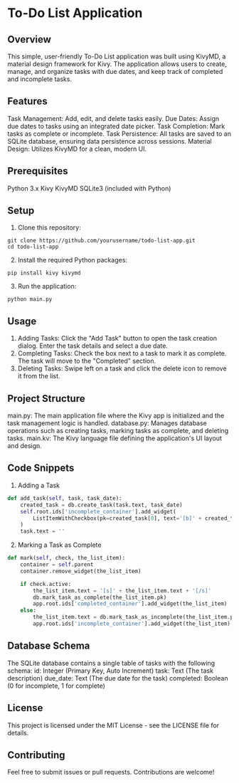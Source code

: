 # To-Do List Application
## Overview
This simple, user-friendly To-Do List application was built using KivyMD, a material design framework for Kivy. The application allows users to create, manage, and organize tasks with due dates, and keep track of completed and incomplete tasks.

## Features
Task Management: Add, edit, and delete tasks easily.
Due Dates: Assign due dates to tasks using an integrated date picker.
Task Completion: Mark tasks as complete or incomplete.
Task Persistence: All tasks are saved to an SQLite database, ensuring data persistence across sessions.
Material Design: Utilizes KivyMD for a clean, modern UI.

## Prerequisites
Python 3.x
Kivy
KivyMD
SQLite3 (included with Python)

## Setup
1. Clone this repository:
```
git clone https://github.com/yourusername/todo-list-app.git
cd todo-list-app
```

2. Install the required Python packages:
```
pip install kivy kivymd
```

3. Run the application:
```
python main.py
```

## Usage
1. Adding Tasks: Click the "Add Task" button to open the task creation dialog. Enter the task details and select a due date.
2. Completing Tasks: Check the box next to a task to mark it as complete. The task will move to the "Completed" section.
3. Deleting Tasks: Swipe left on a task and click the delete icon to remove it from the list.

## Project Structure
main.py: The main application file where the Kivy app is initialized and the task management logic is handled.
database.py: Manages database operations such as creating tasks, marking tasks as complete, and deleting tasks.
main.kv: The Kivy language file defining the application's UI layout and design.

## Code Snippets
1. Adding a Task
```python
def add_task(self, task, task_date):
    created_task = db.create_task(task.text, task_date)
    self.root.ids['incomplete_container'].add_widget(
        ListItemWithCheckbox(pk=created_task[0], text='[b]' + created_task[1] + '[/b]', secondary_text=created_task[2])
    )
    task.text = ''
```

2. Marking a Task as Complete
```python
def mark(self, check, the_list_item):
    container = self.parent
    container.remove_widget(the_list_item)

    if check.active:
        the_list_item.text = '[s]' + the_list_item.text + '[/s]'
        db.mark_task_as_complete(the_list_item.pk)
        app.root.ids['completed_container'].add_widget(the_list_item)
    else:
        the_list_item.text = db.mark_task_as_incomplete(the_list_item.pk)
        app.root.ids['incomplete_container'].add_widget(the_list_item)
```

## Database Schema
The SQLite database contains a single table of tasks with the following schema:
id: Integer (Primary Key, Auto Increment)
task: Text (The task description)
due_date: Text (The due date for the task)
completed: Boolean (0 for incomplete, 1 for complete)

## License
This project is licensed under the MIT License - see the LICENSE file for details.

## Contributing
Feel free to submit issues or pull requests. Contributions are welcome!
